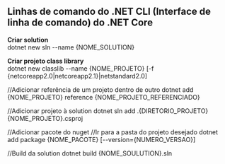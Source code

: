 <h2>Linhas de comando do .NET CLI (Interface de linha de comando) do .NET Core</h2>

<b>Criar solution</b><br>
dotnet new sln --name {NOME_SOLUTION}

<b>Criar projeto class library</b><br>
dotnet new classlib --name {NOME_PROJETO} [-f {netcoreapp2.0|netcoreapp2.1}|netstandard2.0]

//Adicionar referência de um projeto dentro de outro
dotnet add {NOME_PROJETO} reference {NOME_PROJETO_REFERENCIADO}

//Adicionar projeto à solution
dotnet sln add .\{DIRETORIO_PROJETO}\{NOME_PROJETO}.csproj

//Adicionar pacote do nuget
//Ir para a pasta do projeto desejado
dotnet add package {NOME_PACOTE} [--version={NUMERO_VERSAO}]

//Build da solution
dotnet build {NOME_SOULUTION}.sln
